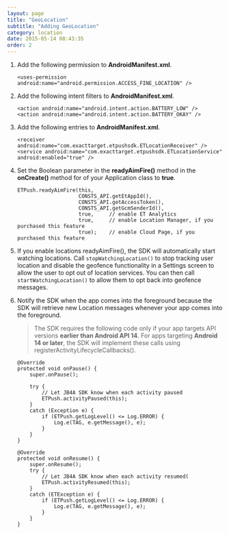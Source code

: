 ```yaml
---
layout: page
title: "GeoLocation"
subtitle: "Adding GeoLocation"
category: location
date: 2015-05-14 08:43:35
order: 2
---
```


1. Add the following permission to **AndroidManifest.xml**.

    ~~~
    <uses-permission android:name="android.permission.ACCESS_FINE_LOCATION" />
    ~~~

1. Add the following intent filters to **AndroidManifest.xml**.

    ~~~
    <action android:name="android.intent.action.BATTERY_LOW" />
    <action android:name="android.intent.action.BATTERY_OKAY" />
    ~~~

1. Add the following entries to **AndroidManifest.xml**.

    ~~~
    <receiver android:name="com.exacttarget.etpushsdk.ETLocationReceiver" />
    <service android:name="com.exacttarget.etpushsdk.ETLocationService" android:enabled="true" />
    ~~~

1. Set the Boolean parameter in the **readyAimFire()** method in the **onCreate()** method for of your Application class to **true**.

    ~~~ 
    ETPush.readyAimFire(this, 
                        CONSTS_API.getEtAppId(), 
                        CONSTS_API.getAccessToken(), 
                        CONSTS_API.getGcmSenderId(), 
                        true,     // enable ET Analytics 
                        true,     // enable Location Manager, if you purchased this feature
                        true);    // enable Cloud Page, if you purchased this feature
    ~~~ 

1. If you enable locations readyAimFire(), the SDK will automatically start watching locations. Call `stopWatchingLocation()` to stop tracking user location and disable the geofence functionality in a Settings screen to allow the user to opt out of location services.  You can then call `startWatchingLocation()` to allow them to opt back into geofence messages.

1. Notify the SDK when the app comes into the foreground because the SDK will retrieve new Location messages whenever your app comes into the foreground.<br/>  

    > The SDK requires the following code only if your app targets API versions **earlier than Android API 14**.  For apps targeting **Android 14 or later**, the SDK will implement these calls using  registerActivityLifecycleCallbacks().

    ~~~ 
    @Override
    protected void onPause() {
        super.onPause();
        
        try {
            // Let JB4A SDK know when each activity paused
            ETPush.activityPaused(this);
        }
        catch (Exception e) {
            if (ETPush.getLogLevel() <= Log.ERROR) {
                Log.e(TAG, e.getMessage(), e);
            }
        }
    }

    @Override
    protected void onResume() {
        super.onResume();
        try {
            // Let JB4A SDK know when each activity resumed(
            ETPush.activityResumed(this);
        }
        catch (ETException e) {
            if (ETPush.getLogLevel() <= Log.ERROR) {
                Log.e(TAG, e.getMessage(), e);
            }
        }
    }
    ~~~ 